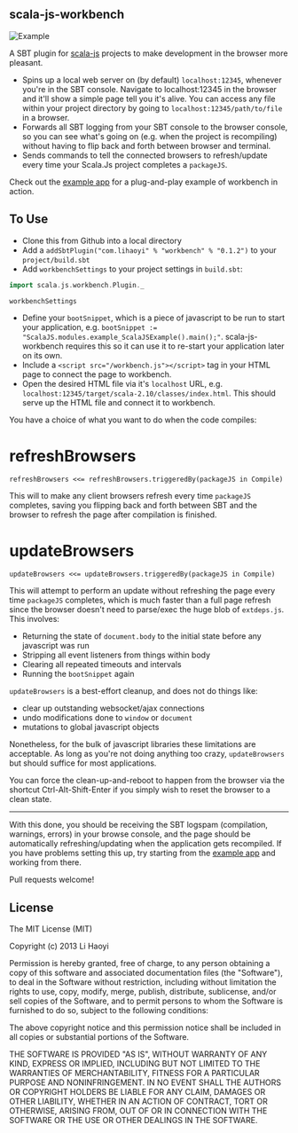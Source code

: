 scala-js-workbench
-----------------

![Example](https://github.com/lihaoyi/scala-js-workbench/blob/master/Example.png?raw=true)

A SBT plugin for [scala-js](https://github.com/lampepfl/scala-js) projects to make development in the browser more pleasant.

- Spins up a local web server on (by default) `localhost:12345`, whenever you're in the SBT console. Navigate to localhost:12345 in the browser and it'll show a simple page tell you it's alive. You can access any file within your project directory by going to `localhost:12345/path/to/file` in a browser.
- Forwards all SBT logging from your SBT console to the browser console, so you can see what's going on (e.g. when the project is recompiling) without having to flip back and forth between browser and terminal.
- Sends commands to tell the connected browsers to refresh/update every time your Scala.Js project completes a `packageJS`.

Check out the [example app](https://github.com/lihaoyi/workbench-example-app) for a plug-and-play example of workbench in action.

To Use
------

- Clone this from Github into a local directory
- Add a `addSbtPlugin("com.lihaoyi" % "workbench" % "0.1.2")` to your `project/build.sbt`
- Add `workbenchSettings` to your project settings in `build.sbt`:

```scala
import scala.js.workbench.Plugin._

workbenchSettings
```

- Define your `bootSnippet`, which is a piece of javascript to be run to start your application, e.g. `bootSnippet := "ScalaJS.modules.example_ScalaJSExample().main();"`. scala-js-workbench requires this so it can use it to re-start your application later on its own.
- Include a `<script src="/workbench.js"></script>` tag in your HTML page to connect the page to workbench.
- Open the desired HTML file via it's `localhost` URL, e.g. `localhost:12345/target/scala-2.10/classes/index.html`. This should serve up the HTML file and connect it to workbench.

You have a choice of what you want to do when the code compiles:

refreshBrowsers
===============
`refreshBrowsers <<= refreshBrowsers.triggeredBy(packageJS in Compile)`

This will to make any client browsers refresh every time `packageJS` completes, saving you flipping back and forth between SBT and the browser to refresh the page after compilation is finished.

updateBrowsers
==============
`updateBrowsers <<= updateBrowsers.triggeredBy(packageJS in Compile)`

This will attempt to perform an update without refreshing the page every time `packageJS` completes, which is much faster than a full page refresh since the browser doesn't need to parse/exec the huge blob of `extdeps.js`. This involves:

- Returning the state of `document.body` to the initial state before any javascript was run
- Stripping all event listeners from things within body
- Clearing all repeated timeouts and intervals
- Running the `bootSnippet` again

`updateBrowsers` is a best-effort cleanup, and does not do things like:

- clear up outstanding websocket/ajax connections
- undo modifications done to `window` or `document`
- mutations to global javascript objects

Nonetheless, for the bulk of javascript libraries these limitations are acceptable. As long as you're not doing anything too crazy, `updateBrowsers` but should suffice for most applications.

You can force the clean-up-and-reboot to happen from the browser via the shortcut Ctrl-Alt-Shift-Enter if you simply wish to reset the browser to a clean state.

-------

With this done, you should be receiving the SBT logspam (compilation, warnings, errors) in your browse console, and the page should be automatically refreshing/updating when the application gets recompiled. If you have problems setting this up, try starting from the [example app](https://github.com/lihaoyi/workbench-example-app) and working from there.

Pull requests welcome!

License
-------
The MIT License (MIT)

Copyright (c) 2013 Li Haoyi

Permission is hereby granted, free of charge, to any person obtaining a copy
of this software and associated documentation files (the "Software"), to deal
in the Software without restriction, including without limitation the rights
to use, copy, modify, merge, publish, distribute, sublicense, and/or sell
copies of the Software, and to permit persons to whom the Software is
furnished to do so, subject to the following conditions:

The above copyright notice and this permission notice shall be included in
all copies or substantial portions of the Software.

THE SOFTWARE IS PROVIDED "AS IS", WITHOUT WARRANTY OF ANY KIND, EXPRESS OR
IMPLIED, INCLUDING BUT NOT LIMITED TO THE WARRANTIES OF MERCHANTABILITY,
FITNESS FOR A PARTICULAR PURPOSE AND NONINFRINGEMENT. IN NO EVENT SHALL THE
AUTHORS OR COPYRIGHT HOLDERS BE LIABLE FOR ANY CLAIM, DAMAGES OR OTHER
LIABILITY, WHETHER IN AN ACTION OF CONTRACT, TORT OR OTHERWISE, ARISING FROM,
OUT OF OR IN CONNECTION WITH THE SOFTWARE OR THE USE OR OTHER DEALINGS IN
THE SOFTWARE.
